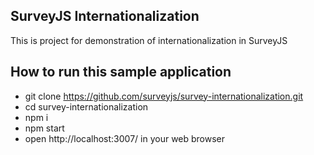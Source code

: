 ## SurveyJS Internationalization

This is project for demonstration of internationalization in SurveyJS

## How to run this sample application
 - git clone https://github.com/surveyjs/survey-internationalization.git
 - cd survey-internationalization
 - npm i
 - npm start
 - open http://localhost:3007/ in your web browser
